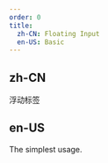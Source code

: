 ```yaml
---
order: 0
title:
  zh-CN: Floating Input
  en-US: Basic
---
```


## zh-CN

浮动标签

## en-US

The simplest usage.

